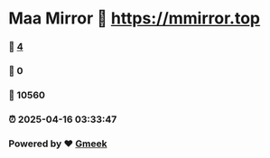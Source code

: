 # Maa Mirror :link: https://mmirror.top 
### :page_facing_up: [4](https://mmirror.top/tag.html) 
### :speech_balloon: 0 
### :hibiscus: 10560 
### :alarm_clock: 2025-04-16 03:33:47 
### Powered by :heart: [Gmeek](https://github.com/Meekdai/Gmeek)
